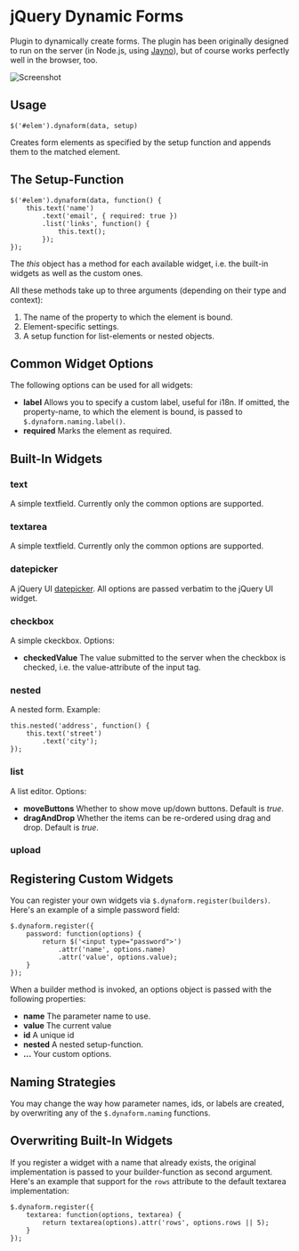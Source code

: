 jQuery Dynamic Forms
====================

Plugin to dynamically create forms. The plugin has been originally designed to run on the server (in Node.js, using [Jayno](http://github.com/fgnass/jayno)), but of course works perfectly well in the browser, too.

![Screenshot](http://cl.ly/2c950ea59460cd6ef65a/content)

## Usage

    $('#elem').dynaform(data, setup)

Creates form elements as specified by the setup function and appends them to the matched element.

## The Setup-Function

	$('#elem').dynaform(data, function() {
		this.text('name')
			.text('email', { required: true })
			.list('links', function() {
				this.text();
			});
	});

The *this* object has a method for each available widget, i.e. the built-in widgets as well as the custom ones.

All these methods take up to three arguments (depending on their type and context):

 1. The name of the property to which the element is bound.
 2. Element-specific settings.
 3. A setup function for list-elements or nested objects. 

## Common Widget Options

The following options can be used for all widgets:

 * **label** Allows you to specify a custom label, useful for i18n. If omitted, the property-name, to which the element is bound, is passed to `$.dynaform.naming.label()`.
 * **required** Marks the element as required.

## Built-In Widgets

### text

A simple textfield. Currently only the common options are supported.

### textarea

A simple textfield. Currently only the common options are supported.

### datepicker

A jQuery UI [datepicker](http://jqueryui.com/demos/datepicker/). All options are passed verbatim to the jQuery UI widget.

### checkbox

A simple ckeckbox. Options:

 * **checkedValue** The value submitted to the server when the checkbox is checked, i.e. the value-attribute of the input tag.

### nested

A nested form. Example:

    this.nested('address', function() {
		this.text('street')
			.text('city');
	});

### list

A list editor. Options:

 * **moveButtons** Whether to show move up/down buttons. Default is *true*.
 * **dragAndDrop** Whether the items can be re-ordered using drag and drop. Default is *true*.
 
### upload

## Registering Custom Widgets

You can register your own widgets via `$.dynaform.register(builders)`. Here's an example of a simple password field:

    $.dynaform.register({
		password: function(options) {
			return $('<input type="password">')
				.attr('name', options.name)
				.attr('value', options.value);
		}
	});

When a builder method is invoked, an options object is passed with the following properties:

* **name** The parameter name to use.
* **value** The current value
* **id** A unique id
* **nested** A nested setup-function.
* **...** Your custom options.

## Naming Strategies

You may change the way how parameter names, ids, or labels are created, by overwriting any of the `$.dynaform.naming` functions.

## Overwriting Built-In Widgets

If you register a widget with a name that already exists, the original implementation is passed to your builder-function as second argument. Here's an example that support for the `rows` attribute to the default textarea implementation:

	$.dynaform.register({
		textarea: function(options, textarea) {
			return textarea(options).attr('rows', options.rows || 5);
		}
	});
